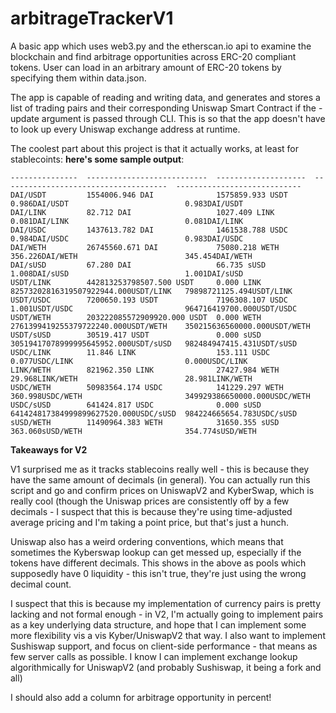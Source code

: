 # arbitrageTrackerV1

A basic app which uses web3.py and the etherscan.io api to examine the blockchain and find arbitrage opportunities across ERC-20 compliant tokens. User can load in  an arbitrary amount of ERC-20 tokens by specifying them within data.json. 

The app is capable of reading and writing data, and generates and stores a list of trading pairs and their corresponding Uniswap Smart Contract if the -update argument is passed through CLI. This is so that the app doesn't have to look up every Uniswap exchange address at runtime. 

The coolest part about this project is that it actually works, at least for stablecoints: **here's some sample output**:

```Trading Pair:    Token 1 liquidity:           Token 2 liquidity:    Uniswap2 Price:                        Kyberswap Min. Price:
---------------  ---------------------------  --------------------  -------------------------------------  ----------------------------
DAI/USDT         1554006.946 DAI              1575859.933 USDT      0.986DAI/USDT                          0.983DAI/USDT
DAI/LINK         82.712 DAI                   1027.409 LINK         0.081DAI/LINK                          0.081DAI/LINK
DAI/USDC         1437613.782 DAI              1461538.788 USDC      0.984DAI/USDC                          0.983DAI/USDC
DAI/WETH         26745560.671 DAI             75080.218 WETH        356.226DAI/WETH                        345.454DAI/WETH
DAI/sUSD         67.280 DAI                   66.735 sUSD           1.008DAI/sUSD                          1.001DAI/sUSD
USDT/LINK        442813253798507.500 USDT     0.000 LINK            82573202816319507922944.000USDT/LINK   79898721125.494USDT/LINK
USDT/USDC        7200650.193 USDT             7196308.107 USDC      1.001USDT/USDC                         964716419700.000USDT/USDC
USDT/WETH        203222085572909920.000 USDT  0.000 WETH            2761399419255379722240.000USDT/WETH    350215636560000.000USDT/WETH
USDT/sUSD        30519.417 USDT               0.000 sUSD            30519417078999995645952.000USDT/sUSD   982484947415.431USDT/sUSD
USDC/LINK        11.846 LINK                  153.111 USDC          0.077USDC/LINK                         0.000USDC/LINK
LINK/WETH        821962.350 LINK              27427.984 WETH        29.968LINK/WETH                        28.981LINK/WETH
USDC/WETH        50983564.174 USDC            141229.297 WETH       360.998USDC/WETH                       349929386650000.000USDC/WETH
USDC/sUSD        641424.817 USDC              0.000 sUSD            641424817384999899627520.000USDC/sUSD  984224665654.783USDC/sUSD
sUSD/WETH        11490964.383 WETH            31650.355 sUSD        363.060sUSD/WETH                       354.774sUSD/WETH
```

**Takeaways for V2**

V1 surprised me as it tracks stablecoins really well - this is because they have the same amount of decimals (in general). You can actually run this script and go and confirm prices on UniswapV2 and KyberSwap, which is really cool (though the Uniswap prices are consistently off by a few decimals - I suspect that this is because they're using time-adjusted average pricing and I'm taking a point price, but that's just a hunch.

Uniswap also has a weird ordering conventions, which means that sometimes the Kyberswap lookup can get messed up, especially if the tokens have different decimals. This shows in the above as pools which supposedly have 0 liquidity - this isn't true, they're just using the wrong decimal count.

I suspect that this is because my implementation of currency pairs is pretty lacking and not formal enough - in V2, I'm actually going to implement pairs as a key underlying data structure, and hope that I can implement some more flexibility vis a vis Kyber/UniswapV2 that way. I also want to implement Sushiswap support, and focus on client-side performance - that means as few server calls as possible. I know I can implement exchange lookup algorithmically for UniswapV2 (and probably Sushiswap, it being a fork and all)

I should also add a column for arbitrage opportunity in percent!

